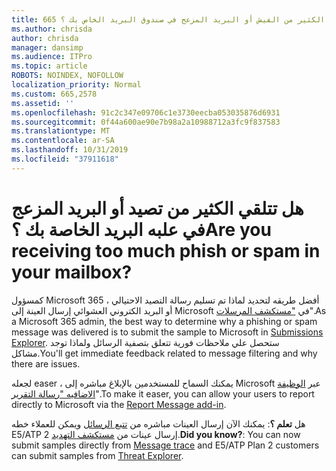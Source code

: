```yaml
---
title: 665 هل تتلقي الكثير من الفيش أو البريد المزعج في صندوق البريد الخاص بك ؟
ms.author: chrisda
author: chrisda
manager: dansimp
ms.audience: ITPro
ms.topic: article
ROBOTS: NOINDEX, NOFOLLOW
localization_priority: Normal
ms.custom: 665,2578
ms.assetid: ''
ms.openlocfilehash: 91c2c347e09706c1e3730eecba053035876d6931
ms.sourcegitcommit: 0f44a600ae90e7b98a2a10988712a3fc9f837583
ms.translationtype: MT
ms.contentlocale: ar-SA
ms.lasthandoff: 10/31/2019
ms.locfileid: "37911618"
---
```

# <a name="are-you-receiving-too-much-phish-or-spam-in-your-mailbox"></a><span data-ttu-id="a652b-102">هل تتلقي الكثير من تصيد أو البريد المزعج في علبه البريد الخاصة بك ؟</span><span class="sxs-lookup"><span data-stu-id="a652b-102">Are you receiving too much phish or spam in your mailbox?</span></span>

<span data-ttu-id="a652b-103">كمسؤول Microsoft 365 ، أفضل طريقه لتحديد لماذا تم تسليم رسالة التصيد الاحتيالي أو البريد الكتروني العشوائي إرسال العينة إلى Microsoft في ["مستكشف المرسلات](https://protection.office.com/reportsubmission)".</span><span class="sxs-lookup"><span data-stu-id="a652b-103">As a Microsoft 365 admin, the best way to determine why a phishing or spam message was delivered is to submit the sample to Microsoft in [Submissions Explorer](https://protection.office.com/reportsubmission).</span></span> <span data-ttu-id="a652b-104">ستحصل علي ملاحظات فورية تتعلق بتصفية الرسائل ولماذا توجد مشاكل.</span><span class="sxs-lookup"><span data-stu-id="a652b-104">You'll get immediate feedback related to message filtering and why there are issues.</span></span>

<span data-ttu-id="a652b-105">لجعله easer ، يمكنك السماح للمستخدمين بالإبلاغ مباشره إلى Microsoft عبر [الوظيفة الاضافيه "رسالة التقرير](https://appsource.microsoft.com/product/office/WA104381180?src=office&tab=Overview)".</span><span class="sxs-lookup"><span data-stu-id="a652b-105">To make it easer, you can allow your users to report directly to Microsoft via the [Report Message add-in](https://appsource.microsoft.com/product/office/WA104381180?src=office&tab=Overview).</span></span>

<span data-ttu-id="a652b-106">هل **تعلم ؟**: يمكنك الآن إرسال العينات مباشره من [تتبع الرسائل](https://protection.office.com/messagetrace) ويمكن للعملاء خطه E5/ATP 2 إرسال عينات من [مستكشف التهديد](https://docs.microsoft.com/microsoft-365/security/office-365-security/threat-explorer).</span><span class="sxs-lookup"><span data-stu-id="a652b-106">**Did you know?**: You can now submit samples directly from [Message trace](https://protection.office.com/messagetrace) and E5/ATP Plan 2 customers can submit samples from [Threat Explorer](https://docs.microsoft.com/microsoft-365/security/office-365-security/threat-explorer).</span></span>
